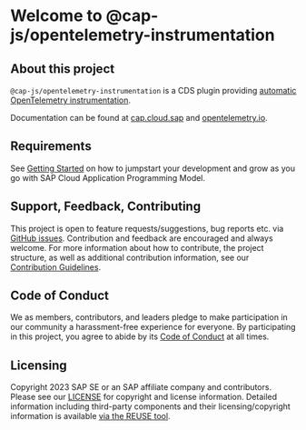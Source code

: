 # Welcome to @cap-js/opentelemetry-instrumentation

## About this project

`@cap-js/opentelemetry-instrumentation` is a CDS plugin providing [automatic OpenTelemetry instrumentation](https://opentelemetry.io/docs/concepts/instrumentation/automatic).

Documentation can be found at [cap.cloud.sap](https://cap.cloud.sap/docs) and [opentelemetry.io](https://opentelemetry.io/docs).

## Requirements

See [Getting Started](https://cap.cloud.sap/docs/get-started) on how to jumpstart your development and grow as you go with SAP Cloud Application Programming Model.

## Support, Feedback, Contributing

This project is open to feature requests/suggestions, bug reports etc. via [GitHub issues](https://github.com/cap-js/opentelemetry-instrumentation/issues). Contribution and feedback are encouraged and always welcome. For more information about how to contribute, the project structure, as well as additional contribution information, see our [Contribution Guidelines](CONTRIBUTING.md).

## Code of Conduct

We as members, contributors, and leaders pledge to make participation in our community a harassment-free experience for everyone. By participating in this project, you agree to abide by its [Code of Conduct](CODE_OF_CONDUCT.md) at all times.

## Licensing

Copyright 2023 SAP SE or an SAP affiliate company and contributors. Please see our [LICENSE](LICENSE) for copyright and license information. Detailed information including third-party components and their licensing/copyright information is available [via the REUSE tool](https://api.reuse.software/info/github.com/cap-js/opentelemetry-instrumentation).